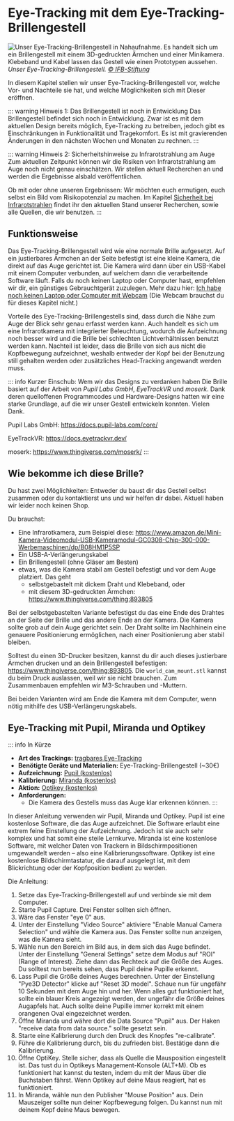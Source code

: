 # Eye-Tracking mit dem Eye-Tracking-Brillengestell

![](/our-eye-tracking-glasses.jpg "Unser Eye-Tracking-Brillengestell in Nahaufnahme. Es handelt sich um ein Brillengestell mit einem 3D-gedruckten Ärmchen und einer Minikamera. Klebeband und Kabel lassen das Gestell wie einen Prototypen aussehen.")
*Unser Eye-Tracking-Brillengestell. [© IFB-Stiftung](https://ifb-stiftung.de/)*

In diesem Kapitel stellen wir unser Eye-Tracking-Brillengestell vor, welche Vor- und Nachteile sie hat, und welche Möglichkeiten sich mit Dieser eröffnen.

::: warning Hinweis 1: Das Brillengestell ist noch in Entwicklung
Das Brillengestell befindet sich noch in Entwicklung.
Zwar ist es mit dem aktuellen Design bereits möglich, Eye-Tracking zu betreiben, jedoch gibt es Einschränkungen in Funktionalität und Tragekomfort.
Es ist mit gravierenden Änderungen in den nächsten Wochen und Monaten zu rechnen.
:::

::: warning Hinweis 2: Sicherheitshinweise zu Infrarotstrahlung am Auge
Zum aktuellen Zeitpunkt können wir die Risiken von Infrarotstrahlung am Auge noch nicht genau einschätzen.
Wir stellen aktuell Recherchen an und werden die Ergebnisse alsbald veröffentlichen.

Ob mit oder ohne unseren Ergebnissen: Wir möchten euch ermutigen, euch selbst ein Bild vom Risikopotenzial zu machen.
Im Kapitel [Sicherheit bei Infrarotstrahlen](/07-wiki/infrarot-sicherheit) findet ihr den aktuellen Stand unserer Recherchen, sowie alle Quellen, die wir benutzen.
:::

## Funktionsweise

Das Eye-Tracking-Brillengestell wird wie eine normale Brille aufgesetzt.
Auf ein justierbares Ärmchen an der Seite befestigt ist eine kleine Kamera, die direkt auf das Auge gerichtet ist.
Die Kamera wird dann über ein USB-Kabel mit einem Computer verbunden, auf welchem dann die verarbeitende Software läuft.
Falls du noch keinen Laptop oder Computer hast, empfehlen wir dir, ein günstiges Gebrauchtgerät zuzulegen. Mehr dazu hier: [Ich habe noch keinen Laptop oder Computer mit Webcam](/03-der-eye-tracking-guide/04-webcam#buying-a-laptop) (Die Webcam brauchst du für dieses Kapitel nicht.)

Vorteile des Eye-Tracking-Brillengestells sind, dass durch die Nähe zum Auge der Blick sehr genau erfasst werden kann.
Auch handelt es sich um eine Infrarotkamera mit integrierter Beleuchtung, wodurch die Aufzeichnung noch besser wird und die Brille bei schlechten Lichtverhältnissen benutzt werden kann.
Nachteil ist leider, dass die Brille von sich aus nicht die Kopfbewegung aufzeichnet, weshalb entweder der Kopf bei der Benutzung still gehalten werden oder zusätzliches Head-Tracking angewandt werden muss.

::: info Kurzer Einschub: Wem wir das Designs zu verdanken haben
Die Brille basiert auf der Arbeit von _Pupil Labs GmbH_, _EyeTrackVR_ und _moserk_.
Dank deren quelloffenen Programmcodes und Hardware-Designs hatten wir eine starke Grundlage, auf die wir unser Gestell entwickeln konnten.
Vielen Dank.

Pupil Labs GmbH: https://docs.pupil-labs.com/core/

EyeTrackVR: https://docs.eyetrackvr.dev/

moserk: https://www.thingiverse.com/moserk/
:::

## Wie bekomme ich diese Brille?

Du hast zwei Möglichkeiten: Entweder du baust dir das Gestell selbst zusammen oder du kontaktierst uns und wir helfen dir dabei.
Aktuell haben wir leider noch keinen Shop.

Du brauchst:
- Eine Infrarotkamera, zum Beispiel diese: https://www.amazon.de/Mini-Kamera-Videomodul-USB-Kameramodul-GC0308-Chip-300-000-Werbemaschinen/dp/B08HM1P5SP
- Ein USB-A-Verlängerungskabel
- Ein Brillengestell (ohne Gläser am Besten)
- etwas, was die Kamera stabil am Gestell befestigt und vor dem Auge platziert.
  Das geht
    - selbstgebastelt mit dickem Draht und Klebeband, oder
    - mit diesem 3D-gedruckten Ärmchen: https://www.thingiverse.com/thing:893805

Bei der selbstgebastelten Variante befestigst du das eine Ende des Drahtes an der Seite der Brille und das andere Ende an der Kamera.
Die Kamera sollte grob auf dein Auge gerichtet sein.
Der Draht sollte im Nachhinein eine genauere Positionierung ermöglichen, nach einer Positionierung aber stabil bleiben.

Solltest du einen 3D-Drucker besitzen, kannst du dir auch dieses justierbare Ärmchen drucken und an dein Brillengestell befestigen: https://www.thingiverse.com/thing:893805.
Die `world_cam_mount.stl` kannst du beim Druck auslassen, weil wir sie nicht brauchen.
Zum Zusammenbauen empfehlen wir M3-Schrauben und -Muttern.

Bei beiden Varianten wird am Ende die Kamera mit dem Computer, wenn nötig mithilfe des USB-Verlängerungskabels.

## Eye-Tracking mit Pupil, Miranda und Optikey

::: info In Kürze
- **Art des Trackings:** [tragbares Eye-Tracking](/02-grundlagenwissen/02-eye-tracking-was-ist-das#wearable-based-eye-tracking)
- **Benötigte Geräte und Materialien:** Eye-Tracking-Brillengestell (~30€)
- **Aufzeichnung:** [Pupil (kostenlos)](/04-software-und-hardware-im-detail/pupil)
- **Kalibrierung:** [Miranda (kostenlos)](/04-software-und-hardware-im-detail/miranda)
- **Aktion:** [Optikey (kostenlos)](/04-software-und-hardware-im-detail/optikey)
- **Anforderungen:**
    - Die Kamera des Gestells muss das Auge klar erkennen können.
:::

In dieser Anleitung verwenden wir Pupil, Miranda und Optikey.
Pupil ist eine kostenlose Software, die das Auge aufzeichnet.
Die Software erlaubt eine extrem feine Einstellung der Aufzeichnung.
Jedoch ist sie auch sehr komplex und hat somit eine steile Lernkurve.
Miranda ist eine kostenlose Software, mit welcher Daten von Trackern in Bildschirmpositionen umgewandelt werden – also eine Kalibrierungssoftware.
Optikey ist eine kostenlose Bildschirmtastatur, die darauf ausgelegt ist, mit dem Blickrichtung oder der Kopfposition bedient zu werden.

Die Anleitung:
1. Setze das Eye-Tracking-Brillengestell auf und verbinde sie mit dem Computer.
2. Starte Pupil Capture. Drei Fenster sollten sich öffnen.
3. Wäre das Fenster "eye 0" aus.
4. Unter der Einstellung "Video Source" aktiviere "Enable Manual Camera Selection" und wähle die Kamera aus. Das Fenster sollte nun anzeigen, was die Kamera sieht.
5. Wähle nun den Bereich im Bild aus, in dem sich das Auge befindet.
   Unter der Einstellung "General Settings" setze dem Modus auf "ROI" (Range of Interest).
   Ziehe dann das Rechteck auf die Größe des Auges. Du solltest nun bereits sehen, dass Pupil deine Pupille erkennt.
6. Lass Pupil die Größe deines Auges berechnen.
   Unter der Einstellung "Pye3D Detector" klicke auf "Reset 3D model".
   Schaue nun für ungefähr 10 Sekunden mit dem Auge hin und her.
   Wenn alles gut funktioniert hat, sollte ein blauer Kreis angezeigt werden, der ungefähr die Größe deines Augapfels hat.
   Auch sollte deine Pupille immer korrekt mit einem orangenen Oval eingezeichnet werden.
3. Öffne Miranda und währe dort die Data Source "Pupil" aus. Der Haken "receive data from data source." sollte gesetzt sein.
5. Starte eine Kalibrierung durch den Druck des Knopfes "re-calibrate".
6. Führe die Kalibrierung durch, bis du zufrieden bist. Bestätige dann die Kalibrierung.
7. Öffne OptiKey. Stelle sicher, dass als Quelle die Mausposition eingestellt ist. Das tust du in Optikeys Management-Konsole (ALT+M). Ob es funktioniert hat kannst du testen, indem du mit der Maus über die Buchstaben fährst. Wenn Optikey auf deine Maus reagiert, hat es funktioniert.
8. In Miranda, wähle nun den Publisher "Mouse Position" aus. Dein Mauszeiger sollte nun deiner Kopfbewegung folgen. Du kannst nun mit deinem Kopf deine Maus bewegen.
